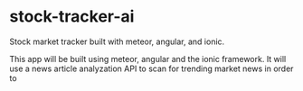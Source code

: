 # stock-tracker-ai
Stock market tracker built with meteor, angular, and ionic. 


This app will be built using meteor, angular and the ionic framework. It will use a news article analyzation API to scan for trending market news in order to 
